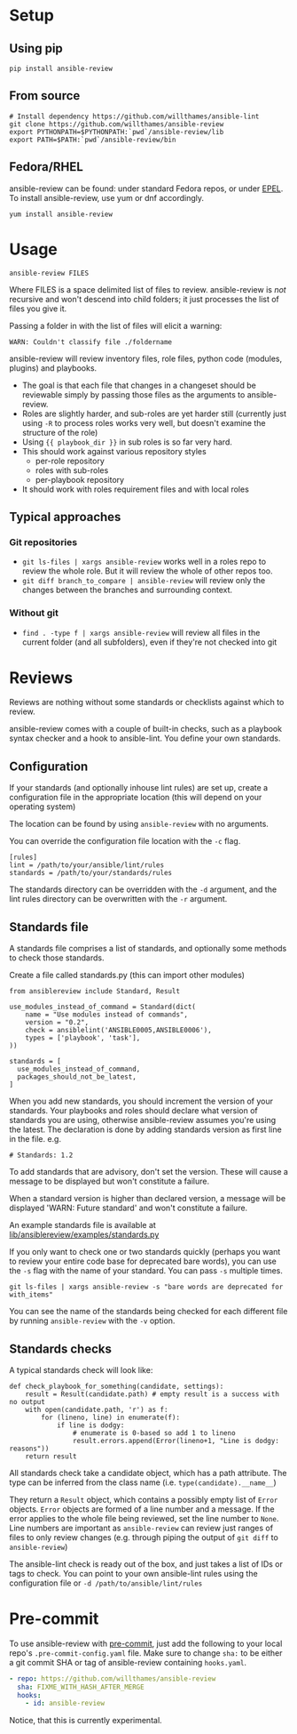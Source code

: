 # Setup

## Using pip

```
pip install ansible-review
```

## From source

```
# Install dependency https://github.com/willthames/ansible-lint
git clone https://github.com/willthames/ansible-review
export PYTHONPATH=$PYTHONPATH:`pwd`/ansible-review/lib
export PATH=$PATH:`pwd`/ansible-review/bin
```

## Fedora/RHEL

ansible-review can be found: under standard Fedora repos, or under [EPEL](http://fedoraproject.org/wiki/EPEL#How_can_I_use_these_extra_packages.3F).
To install ansible-review, use yum or dnf accordingly.

```
yum install ansible-review
```

# Usage

```
ansible-review FILES
```

Where FILES is a space delimited list of files to review.
ansible-review is _not_ recursive and won't descend
into child folders; it just processes the list of files you give it.

Passing a folder in with the list of files will elicit a warning:

```
WARN: Couldn't classify file ./foldername
```

ansible-review will review inventory files, role
files, python code (modules, plugins) and playbooks.

* The goal is that each file that changes in a
  changeset should be reviewable simply by passing
  those files as the arguments to ansible-review.
* Roles are slightly harder, and sub-roles are yet
  harder still (currently just using `-R` to process
  roles works very well, but doesn't examine the
  structure of the role)
* Using `{{ playbook_dir }}` in sub roles is so far
  very hard.
* This should work against various repository styles
  - per-role repository
  - roles with sub-roles
  - per-playbook repository
* It should work with roles requirement files and with local roles

## Typical approaches

### Git repositories

* `git ls-files | xargs ansible-review` works well in
  a roles repo to review the whole role. But it will
  review the whole of other repos too.
* `git diff branch_to_compare | ansible-review` will
  review only the changes between the branches and
  surrounding context.

### Without git

* `find . -type f | xargs ansible-review` will review
  all files in the current folder (and all subfolders),
  even if they're not checked into git

# Reviews

Reviews are nothing without some standards or checklists
against which to review.

ansible-review comes with a couple of built-in checks, such as
a playbook syntax checker and a hook to ansible-lint. You define your
own standards.

## Configuration

If your standards (and optionally inhouse lint rules) are set up, create
a configuration file in the appropriate location (this will depend on
your operating system)

The location can be found by using `ansible-review` with no arguments.

You can override the configuration file location with the `-c` flag.

```
[rules]
lint = /path/to/your/ansible/lint/rules
standards = /path/to/your/standards/rules
```

The standards directory can be overridden with the `-d` argument,
and the lint rules directory can be overwritten with the `-r` argument.


## Standards file

A standards file comprises a list of standards, and optionally some methods to
check those standards.

Create a file called standards.py (this can import other modules)

```
from ansiblereview include Standard, Result

use_modules_instead_of_command = Standard(dict(
    name = "Use modules instead of commands",
    version = "0.2",
    check = ansiblelint('ANSIBLE0005,ANSIBLE0006'),
    types = ['playbook', 'task'],
))

standards = [
  use_modules_instead_of_command,
  packages_should_not_be_latest,
]
```

When you add new standards, you should increment the version of your standards.
Your playbooks and roles should declare what version of standards you are
using, otherwise ansible-review assumes you're using the latest. The declaration
is done by adding standards version as first line in the file. e.g.

```
# Standards: 1.2
```

To add standards that are advisory, don't set the version. These will cause
a message to be displayed but won't constitute a failure.

When a standard version is higher than declared version, a message will be
displayed 'WARN: Future standard' and won't constitute a failure.

An example standards file is available at
[lib/ansiblereview/examples/standards.py](lib/ansiblereview/examples/standards.py)

If you only want to check one or two standards quickly (perhaps you want
to review your entire code base for deprecated bare words), you can use the
`-s` flag with the name of your standard. You can pass `-s` multiple times.

```
git ls-files | xargs ansible-review -s "bare words are deprecated for with_items"
```

You can see the name of the standards being checked for each different file by running
`ansible-review` with the `-v` option.


## Standards checks

A typical standards check will look like:

```
def check_playbook_for_something(candidate, settings):
    result = Result(candidate.path) # empty result is a success with no output
    with open(candidate.path, 'r') as f:
        for (lineno, line) in enumerate(f):
            if line is dodgy:
                # enumerate is 0-based so add 1 to lineno
                result.errors.append(Error(lineno+1, "Line is dodgy: reasons"))
    return result
```

All standards check take a candidate object, which has a path attribute.
The type can be inferred from the class name (i.e. `type(candidate).__name__`)

They return a `Result` object, which contains a possibly empty list of `Error`
objects. `Error` objects are formed of a line number and a message. If the
error applies to the whole file being reviewed, set the line number to `None`.
Line numbers are important as `ansible-review` can review just ranges of files
to only review changes (e.g. through piping the output of `git diff` to
`ansible-review`)

The ansible-lint check is ready out of the box, and just takes a list of
IDs or tags to check. You can point to your own ansible-lint rules
using the configuration file or `-d /path/to/ansible/lint/rules`

# Pre-commit

To use ansible-review with [pre-commit](https://pre-commit.com/), just
add the following to your local repo's `.pre-commit-config.yaml` file.
Make sure to change `sha:` to be either a git commit SHA or tag of
ansible-review containing `hooks.yaml`.

```yaml
- repo: https://github.com/willthames/ansible-review
  sha: FIXME_WITH_HASH_AFTER_MERGE
  hooks:
    - id: ansible-review
```

Notice, that this is currently experimental.
